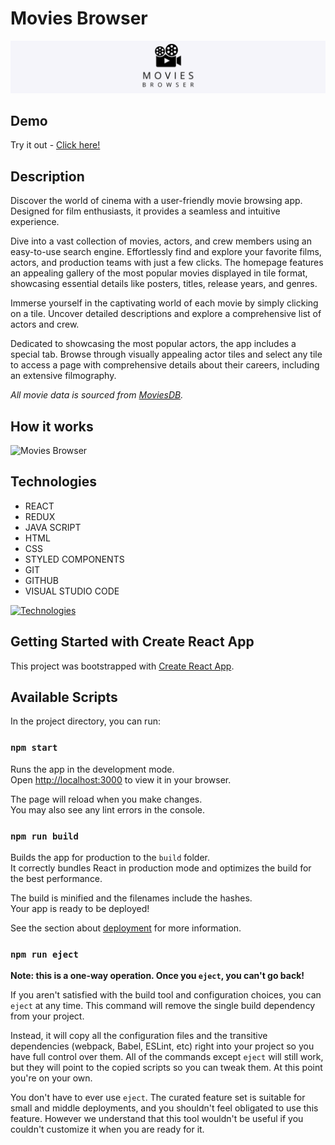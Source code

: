 # Movies Browser
![Screenshot](public/movies-browser-header.png)
## Demo
Try it out - [Click here!](https://kajakopczynska.github.io/movies-browser/)

## Description
Discover the world of cinema with a user-friendly movie browsing app. Designed for film enthusiasts, it provides a seamless and intuitive experience.

Dive into a vast collection of movies, actors, and crew members using an easy-to-use search engine. Effortlessly find and explore your favorite films, actors, and production teams with just a few clicks. The homepage features an appealing gallery of the most popular movies displayed in tile format, showcasing essential details like posters, titles, release years, and genres.

Immerse yourself in the captivating world of each movie by simply clicking on a tile. Uncover detailed descriptions and explore a comprehensive list of actors and crew.

Dedicated to showcasing the most popular actors, the app includes a special tab. Browse through visually appealing actor tiles and select any tile to access a page with comprehensive details about their careers, including an extensive filmography.

*All movie data is sourced from [MoviesDB](https://developers.themoviedb.org/3/getting-started).*
## How it works
![Movies Browser](public/movies-browser.gif)

## Technologies
- REACT
- REDUX
- JAVA SCRIPT
- HTML
- CSS
- STYLED COMPONENTS
- GIT
- GITHUB
- VISUAL STUDIO CODE

[![Technologies](https://skillicons.dev/icons?i=react,redux,js,html,css,styledcomponents,git,github,vscode)](https://skillicons.dev)

## Getting Started with Create React App

This project was bootstrapped with [Create React App](https://github.com/facebook/create-react-app).

## Available Scripts

In the project directory, you can run:

### `npm start`

Runs the app in the development mode.\
Open [http://localhost:3000](http://localhost:3000) to view it in your browser.

The page will reload when you make changes.\
You may also see any lint errors in the console.

### `npm run build`

Builds the app for production to the `build` folder.\
It correctly bundles React in production mode and optimizes the build for the best performance.

The build is minified and the filenames include the hashes.\
Your app is ready to be deployed!

See the section about [deployment](https://facebook.github.io/create-react-app/docs/deployment) for more information.

### `npm run eject`

**Note: this is a one-way operation. Once you `eject`, you can't go back!**

If you aren't satisfied with the build tool and configuration choices, you can `eject` at any time. This command will remove the single build dependency from your project.

Instead, it will copy all the configuration files and the transitive dependencies (webpack, Babel, ESLint, etc) right into your project so you have full control over them. All of the commands except `eject` will still work, but they will point to the copied scripts so you can tweak them. At this point you're on your own.

You don't have to ever use `eject`. The curated feature set is suitable for small and middle deployments, and you shouldn't feel obligated to use this feature. However we understand that this tool wouldn't be useful if you couldn't customize it when you are ready for it.